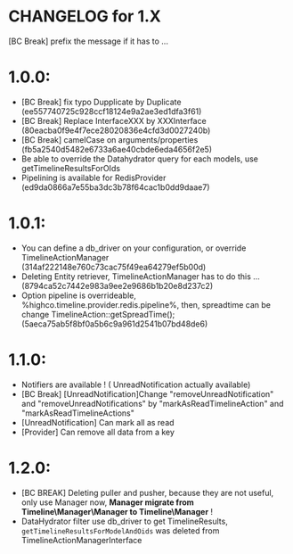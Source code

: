 CHANGELOG for 1.X
===================

[BC Break] prefix the message if it has to ...

# 1.0.0:

- [BC Break] fix typo Dupplicate by Duplicate (ee557740725c928ccf18124e9a2ae3ed1dfa3f61)
- [BC Break] Replace InterfaceXXX by XXXInterface (80eacba0f9e4f7ece28020836e4cfd3d0027240b)
- [BC Break] camelCase on arguments/properties (fb5a2540d5482e6733a6ae40cbde6eda4656f2e5)
- Be able to override the Datahydrator query for each models, use getTimelineResultsForOIds
- Pipelining is available for RedisProvider (ed9da0866a7e55ba3dc3b78f64cac1b0dd9daae7)

# 1.0.1:

- You can define a db_driver on your configuration, or override TimelineActionManager (314af222148e760c73cac75f49ea64279ef5b00d)
- Deleting Entity retriever, TimelineActionManager has to do this ... (8794ca52c7442e983a9ee2e9686b1b20e8d237c2)
- Option pipeline is overrideable, %highco.timeline.provider.redis.pipeline%, then, spreadtime can be change TimelineAction::getSpreadTime(); (5aeca75ab5f8bf0a5b6c9a961d2541b07bd48de6)


# 1.1.0:

- Notifiers are available ! ( UnreadNotification actually available)
- [BC Break] [UnreadNotification]Change "removeUnreadNotification" and "removeUnreadNotifications" by "markAsReadTimelineAction" and "markAsReadTimelineActions"
- [UnreadNotification] Can mark all as read
- [Provider] Can remove all data from a key

# 1.2.0:
- [BC BREAK] Deleting puller and pusher, because they are not useful, only use Manager now, **Manager migrate from Timeline\Manager\Manager to Timeline\Manager** !
- DataHydrator filter use db_driver to get TimelineResults, `getTimelineResultsForModelAndOids` was deleted from TimelineActionManagerInterface
